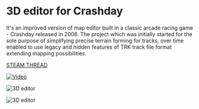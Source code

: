 # 3D editor for Crashday
It's an improved version of map editor built in a classic arcade racing game - Crashday released in 2006. The project which was initially started for the sole purpose of simplifying precise terrain forming for tracks, over time enabled to use legacy and hidden features of TRK track file format extending mapping possibilities.

[STEAM THREAD](https://steamcommunity.com/sharedfiles/filedetails/?id=1605899251)

[![Video](https://img.youtube.com/vi/IgdMuUX1beM/0.jpg)](https://www.youtube.com/watch?v=IgdMuUX1beM)

![3D editor](https://lh3.googleusercontent.com/eSs-83hphMaJ2w1s1C2wa-QXt5MwvySKISeE12jlrpiDwPOKKvVwNGb3oCK1X0OcqabgcAcyk2A1sPWWcSFathtWSMtdDpJ48aHZeiXjRqxkE8iKtpr3m-ke42ov6KibGujKAE0l-Q=w2400)

![3D editor](https://lh3.googleusercontent.com/hNUSkr71sOG6NW6JXrMwzBl_-WLSOTifVsvtwa_C1ugiGyw-2fAywxqhFausm3YNEFFWBoIOX7Lmx2yFUaoQIi3C9aCwT-tWoXMc9UuAdKRFrOw3lckaHMQVLfRlWfsVAPOrhXBDbw=w2400)
```
